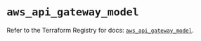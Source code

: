 # `aws_api_gateway_model`

Refer to the Terraform Registry for docs: [`aws_api_gateway_model`](https://registry.terraform.io/providers/hashicorp/aws/6.18.0/docs/resources/api_gateway_model).
